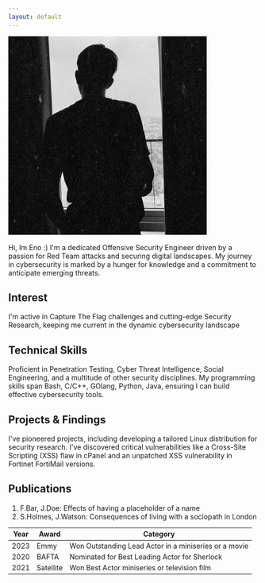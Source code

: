 ```yaml
---
layout: default
---
```


<img class="profile-picture" src="76135196.jpeg">

Hi, Im Eno :)
I'm a dedicated Offensive Security Engineer driven by a passion for Red Team attacks and securing digital landscapes. My journey in cybersecurity is marked by a hunger for knowledge and a commitment to anticipate emerging threats.

## Interest
I'm active in Capture The Flag challenges and cutting-edge Security Research, keeping me current in the dynamic cybersecurity landscape

## Technical Skills 
Proficient in Penetration Testing, Cyber Threat Intelligence, Social Engineering, and a multitude of other security disciplines. My programming skills span Bash, C/C++, GOlang, Python, Java, ensuring I can build effective cybersecurity tools.

## Projects & Findings
I've pioneered projects, including developing a tailored Linux distribution for security research. I've discovered critical vulnerabilities like a Cross-Site Scripting (XSS) flaw in cPanel and an unpatched XSS vulnerability in Fortinet FortiMail versions.

## Publications

1. F.Bar, J.Doe: Effects of having a placeholder of a name
2. S.Holmes, J.Watson: Consequences of living with a sociopath in London

Year | Award | Category
-----|-------|--------
2023 | Emmy  | Won Outstanding Lead Actor in a miniseries or a movie
2020 | BAFTA | Nominated for Best Leading Actor for Sherlock
2021 | Satellite | Won Best Actor miniseries or television film



